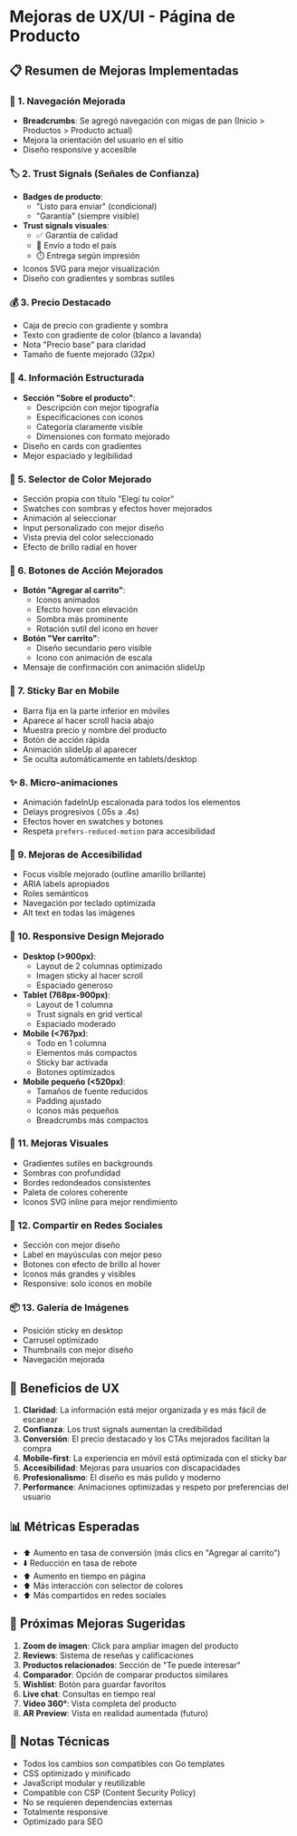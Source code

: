 # Mejoras de UX/UI - Página de Producto

## 📋 Resumen de Mejoras Implementadas

### 🧭 1. Navegación Mejorada
- **Breadcrumbs**: Se agregó navegación con migas de pan (Inicio > Productos > Producto actual)
- Mejora la orientación del usuario en el sitio
- Diseño responsive y accesible

### 🏷️ 2. Trust Signals (Señales de Confianza)
- **Badges de producto**: 
  - "Listo para enviar" (condicional)
  - "Garantía" (siempre visible)
- **Trust signals visuales**:
  - ✅ Garantía de calidad
  - 📍 Envío a todo el país
  - ⏱️ Entrega según impresión
- Iconos SVG para mejor visualización
- Diseño con gradientes y sombras sutiles

### 💰 3. Precio Destacado
- Caja de precio con gradiente y sombra
- Texto con gradiente de color (blanco a lavanda)
- Nota "Precio base" para claridad
- Tamaño de fuente mejorado (32px)

### 📝 4. Información Estructurada
- **Sección "Sobre el producto"**:
  - Descripción con mejor tipografía
  - Especificaciones con iconos
  - Categoría claramente visible
  - Dimensiones con formato mejorado
- Diseño en cards con gradientes
- Mejor espaciado y legibilidad

### 🎨 5. Selector de Color Mejorado
- Sección propia con título "Elegí tu color"
- Swatches con sombras y efectos hover mejorados
- Animación al seleccionar
- Input personalizado con mejor diseño
- Vista previa del color seleccionado
- Efecto de brillo radial en hover

### 🛒 6. Botones de Acción Mejorados
- **Botón "Agregar al carrito"**:
  - Iconos animados
  - Efecto hover con elevación
  - Sombra más prominente
  - Rotación sutil del icono en hover
- **Botón "Ver carrito"**:
  - Diseño secundario pero visible
  - Icono con animación de escala
- Mensaje de confirmación con animación slideUp

### 📱 7. Sticky Bar en Mobile
- Barra fija en la parte inferior en móviles
- Aparece al hacer scroll hacia abajo
- Muestra precio y nombre del producto
- Botón de acción rápida
- Animación slideUp al aparecer
- Se oculta automáticamente en tablets/desktop

### ✨ 8. Micro-animaciones
- Animación fadeInUp escalonada para todos los elementos
- Delays progresivos (.05s a .4s)
- Efectos hover en swatches y botones
- Respeta `prefers-reduced-motion` para accesibilidad

### 🎯 9. Mejoras de Accesibilidad
- Focus visible mejorado (outline amarillo brillante)
- ARIA labels apropiados
- Roles semánticos
- Navegación por teclado optimizada
- Alt text en todas las imágenes

### 📐 10. Responsive Design Mejorado
- **Desktop (>900px)**:
  - Layout de 2 columnas optimizado
  - Imagen sticky al hacer scroll
  - Espaciado generoso
- **Tablet (768px-900px)**:
  - Layout de 1 columna
  - Trust signals en grid vertical
  - Espaciado moderado
- **Mobile (<767px)**:
  - Todo en 1 columna
  - Elementos más compactos
  - Sticky bar activada
  - Botones optimizados
- **Mobile pequeño (<520px)**:
  - Tamaños de fuente reducidos
  - Padding ajustado
  - Iconos más pequeños
  - Breadcrumbs más compactos

### 🎨 11. Mejoras Visuales
- Gradientes sutiles en backgrounds
- Sombras con profundidad
- Bordes redondeados consistentes
- Paleta de colores coherente
- Iconos SVG inline para mejor rendimiento

### 🔄 12. Compartir en Redes Sociales
- Sección con mejor diseño
- Label en mayúsculas con mejor peso
- Botones con efecto de brillo al hover
- Iconos más grandes y visibles
- Responsive: solo iconos en mobile

### 📦 13. Galería de Imágenes
- Posición sticky en desktop
- Carrusel optimizado
- Thumbnails con mejor diseño
- Navegación mejorada

## 🎯 Beneficios de UX

1. **Claridad**: La información está mejor organizada y es más fácil de escanear
2. **Confianza**: Los trust signals aumentan la credibilidad
3. **Conversión**: El precio destacado y los CTAs mejorados facilitan la compra
4. **Mobile-first**: La experiencia en móvil está optimizada con el sticky bar
5. **Accesibilidad**: Mejoras para usuarios con discapacidades
6. **Profesionalismo**: El diseño es más pulido y moderno
7. **Performance**: Animaciones optimizadas y respeto por preferencias del usuario

## 📊 Métricas Esperadas

- ⬆️ Aumento en tasa de conversión (más clics en "Agregar al carrito")
- ⬇️ Reducción en tasa de rebote
- ⬆️ Aumento en tiempo en página
- ⬆️ Más interacción con selector de colores
- ⬆️ Más compartidos en redes sociales

## 🚀 Próximas Mejoras Sugeridas

1. **Zoom de imagen**: Click para ampliar imagen del producto
2. **Reviews**: Sistema de reseñas y calificaciones
3. **Productos relacionados**: Sección de "Te puede interesar"
4. **Comparador**: Opción de comparar productos similares
5. **Wishlist**: Botón para guardar favoritos
6. **Live chat**: Consultas en tiempo real
7. **Video 360°**: Vista completa del producto
8. **AR Preview**: Vista en realidad aumentada (futuro)

## 📝 Notas Técnicas

- Todos los cambios son compatibles con Go templates
- CSS optimizado y minificado
- JavaScript modular y reutilizable
- Compatible con CSP (Content Security Policy)
- No se requieren dependencias externas
- Totalmente responsive
- Optimizado para SEO

